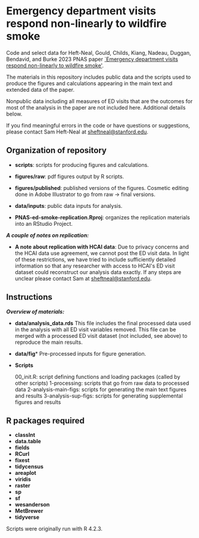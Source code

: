 # Emergency department visits respond non-linearly to wildfire smoke

Code and select data for Heft-Neal, Gould, Childs, Kiang, Nadeau, Duggan, Bendavid, and Burke 2023 PNAS paper [`Emergency department visits respond non-linearly to wildfire smoke'](link).

The materials in this repository includes public data and the scripts used to produce the figures and calculations appearing in the main text and extended data of the paper.

Nonpublic data including all measures of ED visits that are the outcomes for most of the analysis in the paper are not included here. Additional details below. 

If you find meaningful errors in the code or have questions or suggestions, please contact Sam Heft-Neal at sheftneal@stanford.edu.

## Organization of repository

* **scripts**: scripts for producing figures and calculations.
* **figures/raw**: pdf figures output by R scripts.
* **figures/published**: published versions of the figures. Cosmetic editing done in Adobe Illustrator to go from raw -> final versions.
* **data/inputs**: public data inputs for analysis.

* **PNAS-ed-smoke-replication.Rproj**: organizes the replication materials into an RStudio Project.





***A couple of notes on replication:***


* **A note about replication with HCAI data**: Due to privacy concerns and the HCAI data use agreement, we cannot post the ED visit data. In light of these restrictions, we have tried to include sufficiently detailed information so that any researcher with access to HCAI's ED visit dataset could reconstruct our analysis data exactly. If any steps are unclear please contact Sam at sheftneal@stanford.edu. 



## Instructions

***Overview of materials:***

* **data/analysis_data.rds** This file includes the final processed data used in the analysis with all ED visit variables removed. This file can be merged with a processed ED visit dataset (not included, see above) to reproduce the main results.

* **data/fig*** Pre-processed inputs for figure generation.

* **Scripts**

    00_init.R: script defining functions and loading packages (called by other scripts) 
    1-processing: scripts that go from raw data to processed data
    2-analysis-main-figs: scripts for generating the main text figures and results
    3-analysis-sup-figs: scripts for generating supplemental figures and results



## R packages required
* **classInt**
* **data.table**
* **fields**
* **RCurl**
* **fixest**
* **tidycensus**
* **areaplot**
* **viridis**
* **raster**
* **sp**
* **sf**
* **wesanderson**
* **MetBrewer**
* **tidyverse**

Scripts were originally run with R 4.2.3.
